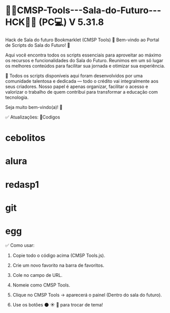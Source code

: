 # 👩‍💻CMSP-Tools---Sala-do-Futuro---HCK👨‍💻 (PC💻) V 5.31.8
Hack de Sala do futuro Bookmarklet (CMSP Tools)
🎉 Bem-vindo ao Portal de Scripts do Sala do Futuro! 🚀

Aqui você encontra todos os scripts essenciais para aproveitar ao máximo os recursos e funcionalidades do Sala do Futuro. Reunimos em um só lugar os melhores conteúdos para facilitar sua jornada e otimizar sua experiência.

🔧 Todos os scripts disponíveis aqui foram desenvolvidos por uma comunidade talentosa e dedicada — todo o crédito vai integralmente aos seus criadores. Nosso papel é apenas organizar, facilitar o acesso e valorizar o trabalho de quem contribui para transformar a educação com tecnologia.

Seja muito bem-vindo(a)! 🚀

✅ Atualizações: 🔐Codigos 

# cebolitos

# alura

# redasp1 

# git 

# egg 


✅ Como usar:
1. Copie todo o código acima (CMSP Tools.js).

2. Crie um novo favorito na barra de favoritos.

3. Cole no campo de URL.

4. Nomeie como CMSP Tools.

5. Clique no CMSP Tools → aparecerá o painel (Dentro do sala do futuro).

6. Use os botões 🌑 ☀️ 🌈 para trocar de tema!


